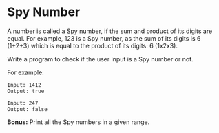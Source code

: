 # Spy Number

A number is called a Spy number, if the sum and product of its digits are equal.
For example, 123 is a Spy number, as the sum of its digits is 6 (1+2+3) which is equal to the product of its digits: 6 (1x2x3).

Write a program to check if the user input is a Spy number or not.

For example:
```
Input: 1412
Output: true

Input: 247
Output: false
```
**Bonus:** Print all the Spy numbers in a given range.
